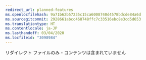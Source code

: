 ```yaml
---
redirect_url: planned-features
ms.openlocfilehash: 9a71b62b57235c15ca6008740d4578bdcde84a6d
ms.sourcegitcommit: 2928661abcc468748ffc7c33516ebc8e3cd5d653
ms.translationtype: HT
ms.contentlocale: ja-JP
ms.lasthandoff: 03/04/2020
ms.locfileid: "3098984"
---
```

リダイレクト ファイルのみ - コンテンツは含まれていません